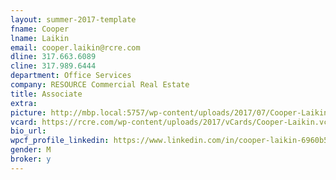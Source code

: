 ```yaml
---
layout: summer-2017-template 
fname: Cooper
lname: Laikin
email: cooper.laikin@rcre.com
dline: 317.663.6089
cline: 317.989.6444
department: Office Services
company: RESOURCE Commercial Real Estate
title: Associate
extra: 
picture: http://mbp.local:5757/wp-content/uploads/2017/07/Cooper-Laikin-Circle-Colorx600.jpg
vcard: https://rcre.com/wp-content/uploads/2017/vCards/Cooper-Laikin.vcf
bio_url: 
wpcf_profile_linkedin: https://www.linkedin.com/in/cooper-laikin-6960b5121/
gender: M
broker: y
---
```

